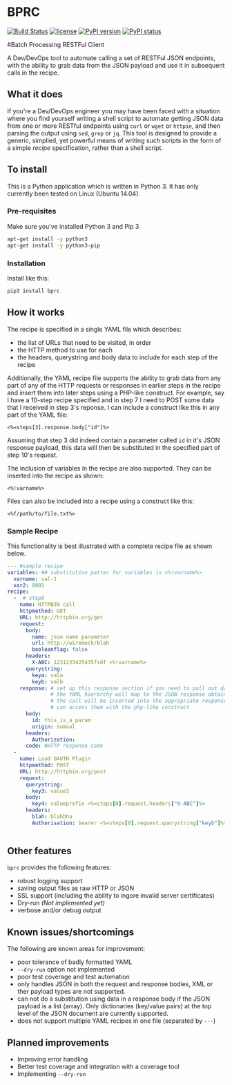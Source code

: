 # BPRC 
[![Build Status](https://travis-ci.org/bradwood/BPRC.svg?branch=master)](https://travis-ci.org/bradwood/BPRC)
[![license](https://img.shields.io/github/license/mashape/apistatus.svg?maxAge=2592000)](https://github.com/bradwood/BPRC/blob/master/LICENSE)
[![PyPI version](https://badge.fury.io/py/bprc.svg)](https://badge.fury.io/py/bprc)
[![PyPI status](https://img.shields.io/pypi/status/bprc.svg?maxAge=2592000)](https://pypi.python.org/pypi/bprc)

#Batch Processing RESTFul Client

A Dev/DevOps tool to automate calling a set of RESTFul JSON endpoints, with the ability to grab data from the JSON payload and use it in subsequent calls in the recipe.

## What it does
If you're a Dev/DevOps engineer you may have been faced with a situation where you find yourself writing a shell script to automate getting JSON data from one or more RESTful endpoints using `curl` or `wget` or `httpie`, and then parsing the output using `sed`, `grep` or `jq`. This tool is designed to provide a generic, simplied, yet powerful means of writing such scripts in the form of a simple _recipe_ specification, rather than a shell script. 

## To install
This is a Python application which is written in Python 3. It has only currently been tested on Linux (Ubuntu 14.04).

### Pre-requisites
Make sure you've installed Python 3 and Pip 3
```bash
apt-get install -y python3
apt-get install -y python3-pip
```

### Installation
Install like this:
```bash
pip3 install bprc
```

## How it works
The recipe is specified in a single YAML file which describes:
 - the list of URLs that need to be visited, in order
 - the HTTP method to use for each
 - the headers, querystring and body data to include for each step of the recipe

Additionally, the YAML recipe file supports the ability to grab data from any part of any of the HTTP requests or responses in earlier steps in the recipe and insert them into later steps using a PHP-like construct. For example, say I have a 10-step recipe specified and in step 7 I need to POST some data that I received in step 3's reponse. I can include a construct like this in any part of the YAML file: 
```
<%=steps[3].response.body["id"]%>
```
Assuming that step 3 did indeed contain a parameter called `id` in it's JSON response payload, this data will then be substituted in the specified part of step 10's request.

The inclusion of variables in the recipe are also supported. They can be inserted into the recipe as shown:
```
<%!varname%>
```
Files can also be included into a recipe using a construct like this:
```
<%f/path/to/file.txt%>
```

### Sample Recipe
This functionality is best illustrated with a complete recipe file as shown below.
```yaml
--- #sample recipe
variables: ## substitution patter for variables is <%!varname%>
  varname: val-1
  var2: 8001
recipe:
  -  # step0
    name: HTTPBIN call
    httpmethod: GET
    URL: http://httpbin.org/get
    request:
      body:
        name: json name parameter
        url: http://wiremock/blah
        booleanflag: false
      headers:
        X-ABC: 1231233425435fsdf <%!varname%>
      querystring:
        keya: vala
        keyb: valb
    response: # set up this response section if you need to pull out data here for use later in the recipe.
              # the YAML hierarchy will map to the JSON response obtained and the the values received from
              # the call will be inserted into the appropriate response variables so that subsequent steps
              # can access them with the php-like construct
      body:
        id: this_is_a_param
        origin: somval
      headers:
        Authorization:
      code: #HTTP response code
  -
    name: Load OAUTH Plugin
    httpmethod: POST
    URL: http://httpbin.org/post
    request:
      querystring:
        key3: value3
      body:
        key4: valueprefix <%=steps[0].request.headers["X-ABC"]%>
      headers:
        blah: blahbha
        Authorisation: bearer <%=steps[0].request.querystring["keyb"]%>
   
```
## Other features
`bprc` provides the following features:
 - robust logging support
 - saving output files as raw HTTP or JSON
 - SSL support (including the ability to ingore invalid server certificates)
 - Dry-run *(Not implemented yet)*
 - verbose and/or debug output

## Known issues/shortcomings
The following are known areas for improvement:
- poor tolerance of badly formatted YAML
- `--dry-run` option not implemented
- poor test coverage and test automation
- only handles JSON in both the request and response bodies, XML or ther payload types are not supported.
- can not do a substitution using data in a response body if the JSON payload is a list (array). Only dictionaries (key/value pairs) at the top level of the JSON document are currently supported. 
- does not support multiple YAML recipes in one file (separated by `---`)

## Planned improvements
- Improving error handling
- Better test coverage and integration with a coverage tool
- Implementing `--dry-run`
